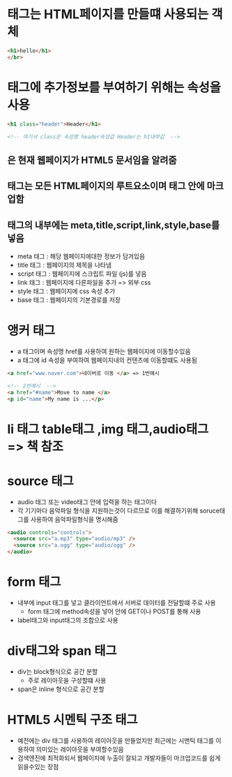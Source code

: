 # 태그는 HTML페이지를 만들떄 사용되는 객체

```html
<h1>hello</h1>
</br>
```

# 태그에 추가정보를 부여하기 위해는 속성을 사용

```html
<h1 class="header">Header</h1>

<!-- 여기서 class은 속성명 header속성값 Header는 h1내부값  -->
```

## <DOCTYPE HTML>은 현재 웹페이지가 HTML5 문서임을 알려줌

## <html> 태그는 모든 HTML페이지의 루트요소이며 <html> 태그 안에 마크업함

## <head> 태그의 내부에는 meta,title,script,link,style,base를 넣음

- meta 태그 : 해당 웹페이지에대한 정보가 담겨있음
- title 태그 : 웹페이지의 제목을 나타냄
- script 태그 : 웹페이지에 스크립트 파일 (js)를 넣음
- link 태그 : 웹페이지에 다른파일을 추가 => 외부 css
- style 태그 : 웹페이지에 css 속성 추가
- base 태그 : 웹페이지의 기본경로를 저장

# 앵커 태그

- a 태그이며 속성명 href를 사용하여 원하는 웹페이지에 이동할수있음
- a 태그에 id 속성을 부여하여 웹페이지내의 컨텐츠에 이동할떄도 사용됨

```html
<a href="www.naver.com">네이버로 이동 </a> => 1번예시

<!-- 2번예시  -->
<a href="#name">Move to name </a>
<p id="name">My name is ...</p>
```

# li 태그 table태그 ,img 태그,audio태그 => 책 참조

# source 태그

- audio 태그 또는 video태그 안에 입력을 하는 태그이다
- 각 기기마다 음악파일 형식을 지원하는것이 다르므로 이를 해결하기위해 soruce태그를 사용하여 음악파일형식을 명시해줌

```html
<audio controls="controls">
  <source src="a.mp3" type="audio/mp3" />
  <source src="a.ogg" type="audio/ogg" />
</audio>
```

# form 태그

- 내부에 input 태그를 넣고 클라이언트에서 서버로 데이터를 전달할떄 주로 사용
  - form 태그에 method속성을 넣어 안에 GET이나 POST를 통해 사용
- label태그와 input태그의 조합으로 사용

# div태그와 span 태그

- div는 block형식으로 공간 분할
  - 주로 레이아웃을 구성할떄 사용
- span은 inline 형식으로 공간 분할

# HTML5 시멘틱 구조 태그
- 예전에는 div 태그를 사용하여 레이아웃을 만들었지만 최근에는 시맨틱 태그를 이용하여 의미있는 레이아웃을 부여할수있음
- 검색엔진에 최적화되서 웹페이지에 누출이 잘되고 개발자들이 마크업코드를 쉽게 읽을수있는 장점
